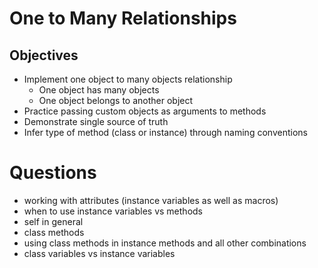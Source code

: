 # One to Many Relationships

## Objectives

* Implement one object to many objects relationship
  * One object has many objects
  * One object belongs to another object
* Practice passing custom objects as arguments to methods
* Demonstrate single source of truth
* Infer type of method (class or instance) through naming conventions

# Questions

* working with attributes (instance variables as well as macros)
* when to use instance variables vs methods 
* self in general
* class methods 
* using class methods in instance methods and all other combinations
* class variables vs instance variables

